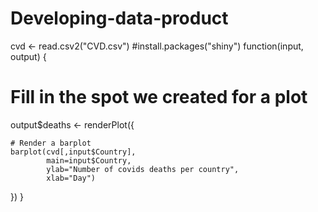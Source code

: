 # Developing-data-product

cvd <- read.csv2("CVD.csv")
#install.packages("shiny")
function(input, output) { 
  
  # Fill in the spot we created for a plot 
  output$deaths <- renderPlot({ 
    
    # Render a barplot 
    barplot(cvd[,input$Country],  
            main=input$Country, 
            ylab="Number of covids deaths per country", 
            xlab="Day") 
  })
}


